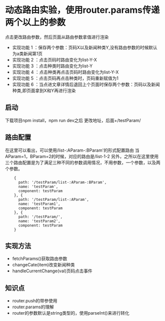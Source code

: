 # 动态路由实验，使用router.params传递两个以上的参数
点击更改路由参数，然后页面从路由参数拿值进行渲染
- 实现功能 1 ：保存两个参数：页码X以及新闻种类Y,没有路由参数的时候默认为a类新闻第1页
- 实现功能 2 ：点击页码时路由变化为list-Y-X
- 实现功能 3 ：点击种类时路由变化为list-Y
- 实现功能 4 ：点击种类再点击页码时路由变化为list-Y-X
- 实现功能 5 ：点击页码再点击种类时，页码重新赋值为1
- 实现功能 6 ：当点进文章详情后退回上个页面时保存两个参数：页码以及新闻种类,即页面拿到X和Y再进行渲染
## 启动
下载项目npm install，npm run dev之后
更改地址，后面+/testParam/
## 路由配置
在这里可以看出，可以使用/list-:AParam-:BParam'的形式配置路由
当AParam=1，BParam=2的时候，对应的路由是/list-1-2
另外，之所以在这里使用三个路由配置是为了满足三种不同的参数调用情况，不用参数，一个参数，以及两个参数。
```
    {
      path: '/testParam/list-:AParam-:BParam',
      name: 'testParam',
      component: testParam
    }, {
      path: '/testParam/list-:AParam',
      name: 'testParam1',
      component: testParam
    }, {
      path: '/testParam/',
      name: 'testParam2',
      component: testParam
    }
```

## 实现方法
- fetchParams()获取路由参数
- changeCate(item)改变新闻种类
- handleCurrentChange(val)页码点击事件
## 知识点
- router.push的带参使用
- router.params的理解
- router的参数默认是string类型的，使用parseInt()来进行转化
